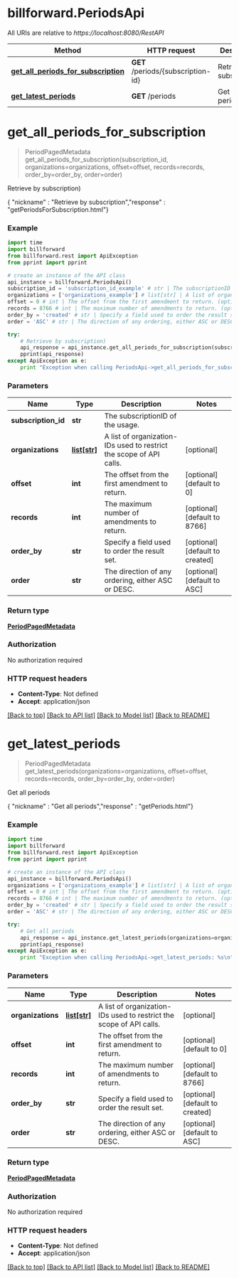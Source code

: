 # billforward.PeriodsApi

All URIs are relative to *https://localhost:8080/RestAPI*

Method | HTTP request | Description
------------- | ------------- | -------------
[**get_all_periods_for_subscription**](PeriodsApi.md#get_all_periods_for_subscription) | **GET** /periods/{subscription-id} | Retrieve by subscription)
[**get_latest_periods**](PeriodsApi.md#get_latest_periods) | **GET** /periods | Get all periods


# **get_all_periods_for_subscription**
> PeriodPagedMetadata get_all_periods_for_subscription(subscription_id, organizations=organizations, offset=offset, records=records, order_by=order_by, order=order)

Retrieve by subscription)

{ \"nickname\" : \"Retrieve by subscription\",\"response\" : \"getPeriodsForSubscription.html\"}

### Example 
```python
import time
import billforward
from billforward.rest import ApiException
from pprint import pprint

# create an instance of the API class
api_instance = billforward.PeriodsApi()
subscription_id = 'subscription_id_example' # str | The subscriptionID of the usage.
organizations = ['organizations_example'] # list[str] | A list of organization-IDs used to restrict the scope of API calls. (optional)
offset = 0 # int | The offset from the first amendment to return. (optional) (default to 0)
records = 8766 # int | The maximum number of amendments to return. (optional) (default to 8766)
order_by = 'created' # str | Specify a field used to order the result set. (optional) (default to created)
order = 'ASC' # str | The direction of any ordering, either ASC or DESC. (optional) (default to ASC)

try: 
    # Retrieve by subscription)
    api_response = api_instance.get_all_periods_for_subscription(subscription_id, organizations=organizations, offset=offset, records=records, order_by=order_by, order=order)
    pprint(api_response)
except ApiException as e:
    print "Exception when calling PeriodsApi->get_all_periods_for_subscription: %s\n" % e
```

### Parameters

Name | Type | Description  | Notes
------------- | ------------- | ------------- | -------------
 **subscription_id** | **str**| The subscriptionID of the usage. | 
 **organizations** | [**list[str]**](str.md)| A list of organization-IDs used to restrict the scope of API calls. | [optional] 
 **offset** | **int**| The offset from the first amendment to return. | [optional] [default to 0]
 **records** | **int**| The maximum number of amendments to return. | [optional] [default to 8766]
 **order_by** | **str**| Specify a field used to order the result set. | [optional] [default to created]
 **order** | **str**| The direction of any ordering, either ASC or DESC. | [optional] [default to ASC]

### Return type

[**PeriodPagedMetadata**](PeriodPagedMetadata.md)

### Authorization

No authorization required

### HTTP request headers

 - **Content-Type**: Not defined
 - **Accept**: application/json

[[Back to top]](#) [[Back to API list]](../README.md#documentation-for-api-endpoints) [[Back to Model list]](../README.md#documentation-for-models) [[Back to README]](../README.md)

# **get_latest_periods**
> PeriodPagedMetadata get_latest_periods(organizations=organizations, offset=offset, records=records, order_by=order_by, order=order)

Get all periods

{ \"nickname\" : \"Get all periods\",\"response\" : \"getPeriods.html\"}

### Example 
```python
import time
import billforward
from billforward.rest import ApiException
from pprint import pprint

# create an instance of the API class
api_instance = billforward.PeriodsApi()
organizations = ['organizations_example'] # list[str] | A list of organization-IDs used to restrict the scope of API calls. (optional)
offset = 0 # int | The offset from the first amendment to return. (optional) (default to 0)
records = 8766 # int | The maximum number of amendments to return. (optional) (default to 8766)
order_by = 'created' # str | Specify a field used to order the result set. (optional) (default to created)
order = 'ASC' # str | The direction of any ordering, either ASC or DESC. (optional) (default to ASC)

try: 
    # Get all periods
    api_response = api_instance.get_latest_periods(organizations=organizations, offset=offset, records=records, order_by=order_by, order=order)
    pprint(api_response)
except ApiException as e:
    print "Exception when calling PeriodsApi->get_latest_periods: %s\n" % e
```

### Parameters

Name | Type | Description  | Notes
------------- | ------------- | ------------- | -------------
 **organizations** | [**list[str]**](str.md)| A list of organization-IDs used to restrict the scope of API calls. | [optional] 
 **offset** | **int**| The offset from the first amendment to return. | [optional] [default to 0]
 **records** | **int**| The maximum number of amendments to return. | [optional] [default to 8766]
 **order_by** | **str**| Specify a field used to order the result set. | [optional] [default to created]
 **order** | **str**| The direction of any ordering, either ASC or DESC. | [optional] [default to ASC]

### Return type

[**PeriodPagedMetadata**](PeriodPagedMetadata.md)

### Authorization

No authorization required

### HTTP request headers

 - **Content-Type**: Not defined
 - **Accept**: application/json

[[Back to top]](#) [[Back to API list]](../README.md#documentation-for-api-endpoints) [[Back to Model list]](../README.md#documentation-for-models) [[Back to README]](../README.md)

